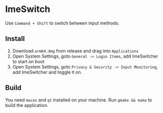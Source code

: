 # ImeSwitch

Use `Command + Shift` to switch between input methods.

## Install

1. Download `arm64.dmg` from release and drag into `Applications`
2. Open System Settings, goto `General -> Login Items`, add ImeSwitcher to start on boot
3. Open System Settings, goto `Privacy & Security -> Input Monitoring`, add ImeSwitcher and toggle it on.

## Build
You need `macos` and `qt` installed on your machine.
Run `qmake && make` to build the application.
